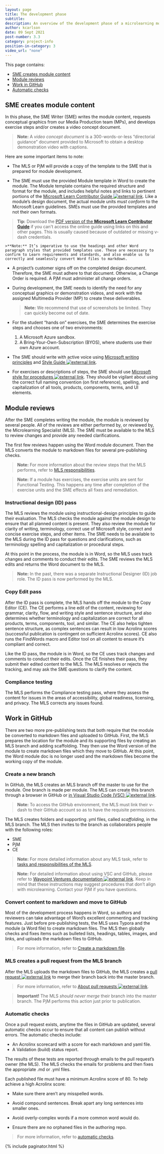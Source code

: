```yaml
---
layout: page
title: The development phase
subtitle:
description: An overview of the development phase of a microlearning module-creation project
author: kcarlson
date: 09 Sept 2021
post-number: 3.3
category: project-info
position-in-category: 3
video_url: "none"
---
```

This page contains:

- <a href="#creation">SME creates module content</a>
- <a href="#reviews">Module reviews</a>
- <a href="#github">Work in GitHub</a>
- <a href="#autochecks">Automatic checks</a>

## SME creates module content<a name="creation"></a>

In this phase, the SME Writer (SME) writes the module content, requests conceptual graphics from our Media Production team (MPs), and develops exercise steps and/or creates a video concept document. 

>**Note:** A *video concept document* is a 300-words-or-less “directorial guidance” document provided to Microsoft to obtain a desktop demonstration video with captions. 

Here are some important items to note:

- The MLS or PjM will provide a copy of the template to the SME that is prepared for module development. 

- The SME must use the provided Module template in Word to create the module. The Module template contains the required structure and format for the module, and includes helpful notes and links to pertinent portions of the <a href="https://review.docs.microsoft.com/help/learn/?branch=main" target="_blank">Microsoft Learn Contributor Guide ![external link](../assets/images/extlink.png)</a>. Like a module’s design document, the actual module units *must conform* to the Microsoft Learn guidelines. SMEs must use the provided templates and not their own formats.

>**Tip:**  Download the [PDF version of the **Microsoft Learn Contributor Guide**](../assets/MS_Learn_Contributor_Guide.pdf) if you can't access the online guide using links on this and other pages. This is usually caused  because of outdated or missing v-dash credentials.

    >**Note:** It’s imperative to use the headings and other Word paragraph styles that provided templates use. These are necessary to confirm to Learn requirements and standards, and also enable us to correctly and seamlessly convert Word files to markdown. 

- A project’s customer signs off on the completed design document. Therefore, the SME must adhere to that document. Otherwise, a Change Order is required. A PjM must administer all change orders.

- During development, the SME needs to identify the need for any conceptual graphics or demonstration videos, and work with the assigned Multimedia Provider (MP) to create these deliverables.

    >**Note:** We recommend that use of screenshots be limited. They can quickly become out of date.

- For the student “hands on” exercises, the SME determines the exercise steps and chooses one of two environments:

    1. A Microsoft Azure sandbox.
    1. A Bring-Your-Own-Subscription (BYOS), where students use their own Azure account.

- The SME should write with active voice using <a href="https://review.docs.microsoft.com/help/contribute/writing-principles?branch=main" target="_blank">Microsoft writing principles</a> and <a href="https://styleguides.azurewebsites.net/StyleGuide/Read?id=2700">Style Guide ![external link](../assets/images/extlink.png)</a>.

- For exercises or descriptions of steps, the SME should use <a href="https://styleguides.azurewebsites.net/Styleguide/Read?id=2700&topicid=29016" target="_blank">Microsoft style for procedures ![external link](../assets/images/extlink.png)</a>. They should be vigilant about using the correct full naming convention (on first reference), spelling, and capitalization of all tools, products, components, terms, and UI elements.

## Module reviews<a name="reviews"></a>

After the SME completes writing the module, the module is reviewed by several people. All of the reviews are either performed by, or reviewed by, the Microlearning Specialist (MLS). The SME must be available to the MLS to review changes and provide any needed clarifications.

The first few reviews happen using the Word module document. Then the MLS converts the module to markdown files for several pre-publishing checks.

>**Note:** For more information about the review steps that the MLS performs, refer to [MLS responsibilities]({{site.baseurl}}/people/mls.html).

>**Note:** If a module has exercises, the exercise units are sent for Functional Testing. This happens any time after completion of the exercise units and the SME effects all fixes and remediation.

### Instructional design (ID) pass

The MLS reviews the module using instructional-design principles to guide their evaluation. The MLS checks the module against the module design to ensure that all planned content is present. They also review the module for clarity of writing, terminology, correct use of Microsoft style, correct and concise exercise steps, and other items. The SME needs to be available to the MLS during the ID pass for questions and clarifications, such as terminology spelling and capitalization or procedural steps.

At this point in the process, the module is in Word, so the MLS uses track changes and comments to conduct their edits. The SME reviews the MLS edits and returns the Word document to the MLS.

>**Note:** In the past, there was a separate Instructional Designer (ID) job role. The ID pass is now performed by the MLS. 

### Copy Edit pass

After the ID pass is complete, the MLS hands off the module to the Copy Editor (CE). The CE performs a line edit of the content, reviewing for grammar, clarity, flow, and writing style and sentence structure, and also determines whether terminology and capitalization are correct for all products, terms, components, tool, and similar. The CE also helps tighten sentence structure, as complex sentences can result in low Acrolinx scores (successful publication is contingent on sufficient Acrolinx scores). CE also runs the FindWords macro and Editor tool on all content to ensure it’s compliant and correct.

Like the ID pass, the module is in Word, so the CE uses track changes and comments to conduct their edits. Once the CE finishes their pass, they submit their edited content to the MLS. The MLS resolves or rejects the tracking, and may ask the SME questions to clarify the content.

### Compliance testing

The MLS performs the Compliance testing pass, where they assess the content for issues in the areas of accessibility, global readiness, licensing, and privacy. The MLS corrects any issues found.

## Work in GitHub<a name="github"></a>

There are two more pre-publishing tests that both require that the module be converted to markdown files and uploaded to GitHub. First, the MLS prepares the location for the module and its supporting files by creating an MLS branch and adding scaffolding. They then use the Word version of the module to create markdown files which they move to GitHub. At this point, the Word module doc is no longer used and the markdown files become the working copy of the module.

### Create a new branch

In GitHub, the MLS creates an MLS branch off the master to use for the module. One branch is made per module. The MLS can create this branch through a browser in GitHub or <a href="https://waypointventures.github.io/docs/branches/new-branch.html" target="_blank">in Visual Studio Code (VSC) ![external link](../assets/images/extlink.png)</a>.

>**Note:** To access the GitHub environment, the MLS must link their v-dash to their GitHub account so as to have the requisite permissions.

The MLS creates folders and supporting .yml files, called *scaffolding*, in the MLS branch. The MLS then invites to the branch as collaborators people with the following roles:

- SME
- PjM
- CE

>**Note:** For more detailed information about any MLS task, refer to [tasks and responsibilities of the MLS]({{site.baseurl}}/people/mls.html).

>**Note:** For detailed information about using VSC and GitHub, please refer to <a href="https://waypointventures.github.io/docs/add-content/syntax.html" target="_blank">Waypoint Ventures documentation ![external link](../assets/images/extlink.png)</a>. Keep in mind that these instructions may suggest procedures that don’t align with microlearning. Contact your PjM if you have questions.

### Convert content to markdown and move to GitHub

Most of the development process happens in Word, so authors and reviewers can take advantage of Word’s excellent commenting and tracking features. Just before pre-publishing tests, the MLS uses Typora and the module (a Word file) to create markdown files. The MLS then globally checks and fixes items such as bulleted lists, headings, tables, images, and links, and uploads the markdown files to GitHub. 

> For more information, refer to [Create a markdown file]({{site.baseurl}}/create-microlearning-modules/create-a-markdown-file.html).

### MLS creates a pull request from the MLS branch

After the MLS uploads the markdown files to GitHub, the MLS creates a <a href="https://waypointventures.github.io/docs/workflow/terminology.html#using-prs" target="_blank">pull request ![external link](../assets/images/extlink.png)</a> to merge their branch back into the master branch. 

> For more information, refer to <a href="https://docs.github.com/en/github/collaborating-with-pull-requests/proposing-changes-to-your-work-with-pull-requests/about-pull-requests" target="_blank">About pull requests ![external link](../assets/images/extlink.png)</a>.

> **Important!** The MLS *should never merge* their branch into the master branch. The PjM performs this action just prior to publication.

### Automatic checks<a name="autochecks"></a>

Once a pull request exists, anytime the files in GitHub are updated, several automatic checks occur to ensure that all content can publish without errors. The automatic checks include:

- An Acrolinx scorecard with a score for each markdown and yaml file.
- A Validation (build) status report.

The results of these tests are reported through emails to the pull request’s owner (the MLS). The MLS checks the emails for problems and then fixes the appropriate .md or .yml files.

Each published file must have a minimum Acrolinx score of 80. To help achieve a high Acrolinx score:

- Make sure there aren’t any misspelled words.

- Avoid compound sentences. Break apart any long sentences into smaller ones.

- Avoid overly-complex words if a more common word would do.

- Ensure there are no orphaned files in the authoring repo.

> For more information, refer to [automatic checks]({{site.baseurl}}/create-microlearning-modules/automatic-checks.html).

{% include paginator.html %}
